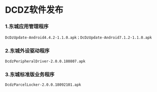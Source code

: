 # DCDZ软件发布
### 1.东城应用管理程序
	DcDzUpdate-Android4.4.2-1.1.0.apk；DcDzUpdate-Android7.1.2-1.1.0.apk
### 2.东城外设驱动程序
	DcdzPeripheralDriver-2.0.0.180807.apk
### 3.东城标准版业务程序
	DcdzParcelLocker-2.0.0.18092101.apk
